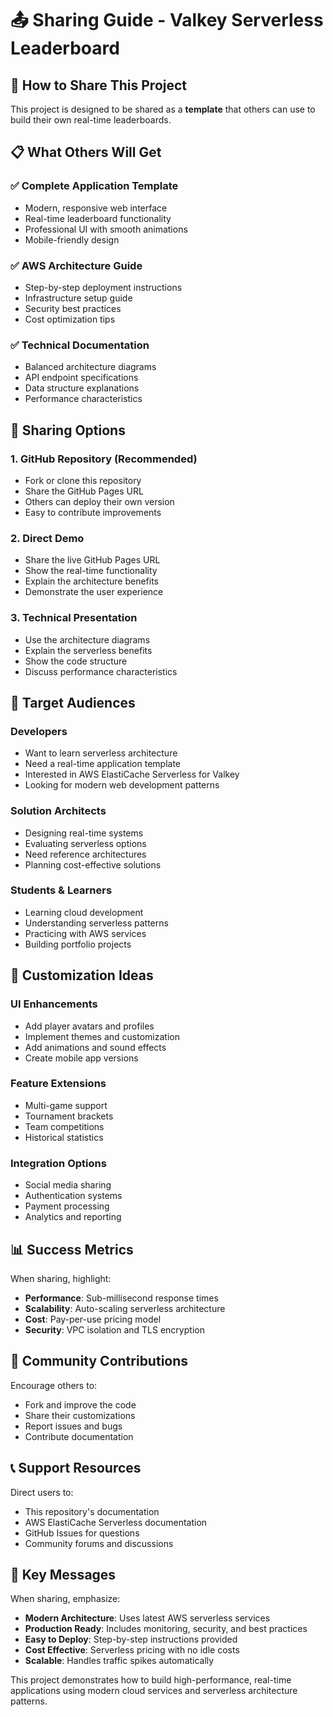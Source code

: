 # 📤 Sharing Guide - Valkey Serverless Leaderboard

## 🎯 **How to Share This Project**

This project is designed to be shared as a **template** that others can use to build their own real-time leaderboards.

## 📋 **What Others Will Get**

### **✅ Complete Application Template**
- Modern, responsive web interface
- Real-time leaderboard functionality
- Professional UI with smooth animations
- Mobile-friendly design

### **✅ AWS Architecture Guide**
- Step-by-step deployment instructions
- Infrastructure setup guide
- Security best practices
- Cost optimization tips

### **✅ Technical Documentation**
- Balanced architecture diagrams
- API endpoint specifications
- Data structure explanations
- Performance characteristics

## 🚀 **Sharing Options**

### **1. GitHub Repository (Recommended)**
- Fork or clone this repository
- Share the GitHub Pages URL
- Others can deploy their own version
- Easy to contribute improvements

### **2. Direct Demo**
- Share the live GitHub Pages URL
- Show the real-time functionality
- Explain the architecture benefits
- Demonstrate the user experience

### **3. Technical Presentation**
- Use the architecture diagrams
- Explain the serverless benefits
- Show the code structure
- Discuss performance characteristics

## 👥 **Target Audiences**

### **Developers**
- Want to learn serverless architecture
- Need a real-time application template
- Interested in AWS ElastiCache Serverless for Valkey
- Looking for modern web development patterns

### **Solution Architects**
- Designing real-time systems
- Evaluating serverless options
- Need reference architectures
- Planning cost-effective solutions

### **Students & Learners**
- Learning cloud development
- Understanding serverless patterns
- Practicing with AWS services
- Building portfolio projects

## 🎨 **Customization Ideas**

### **UI Enhancements**
- Add player avatars and profiles
- Implement themes and customization
- Add animations and sound effects
- Create mobile app versions

### **Feature Extensions**
- Multi-game support
- Tournament brackets
- Team competitions
- Historical statistics

### **Integration Options**
- Social media sharing
- Authentication systems
- Payment processing
- Analytics and reporting

## 📊 **Success Metrics**

When sharing, highlight:
- **Performance**: Sub-millisecond response times
- **Scalability**: Auto-scaling serverless architecture
- **Cost**: Pay-per-use pricing model
- **Security**: VPC isolation and TLS encryption

## 🤝 **Community Contributions**

Encourage others to:
- Fork and improve the code
- Share their customizations
- Report issues and bugs
- Contribute documentation

## 📞 **Support Resources**

Direct users to:
- This repository's documentation
- AWS ElastiCache Serverless documentation
- GitHub Issues for questions
- Community forums and discussions

## 🎯 **Key Messages**

When sharing, emphasize:
- **Modern Architecture**: Uses latest AWS serverless services
- **Production Ready**: Includes monitoring, security, and best practices
- **Easy to Deploy**: Step-by-step instructions provided
- **Cost Effective**: Serverless pricing with no idle costs
- **Scalable**: Handles traffic spikes automatically

This project demonstrates how to build high-performance, real-time applications using modern cloud services and serverless architecture patterns.
